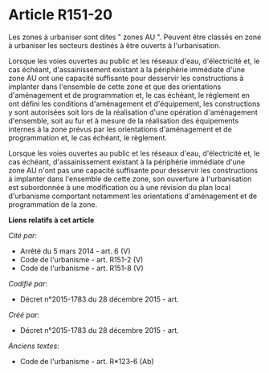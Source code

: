 # Article R151-20

Les zones à urbaniser sont dites " zones AU ". Peuvent être classés en zone à urbaniser les secteurs destinés à être ouverts
à l'urbanisation. 

Lorsque les voies ouvertes au public et les réseaux d'eau, d'électricité et, le cas échéant, d'assainissement existant à la
périphérie immédiate d'une zone AU ont une capacité suffisante pour desservir les constructions à implanter dans l'ensemble
de cette zone et que des orientations d'aménagement et de programmation et, le cas échéant, le règlement en ont défini les
conditions d'aménagement et d'équipement, les constructions y sont autorisées soit lors de la réalisation d'une opération
d'aménagement d'ensemble, soit au fur et à mesure de la réalisation des équipements internes à la zone prévus par les
orientations d'aménagement et de programmation et, le cas échéant, le règlement. 

Lorsque les voies ouvertes au public et les réseaux d'eau, d'électricité et, le cas échéant, d'assainissement existant à la
périphérie immédiate d'une zone AU n'ont pas une capacité suffisante pour desservir les constructions à implanter dans
l'ensemble de cette zone, son ouverture à l'urbanisation est subordonnée à une modification ou à une révision du plan local
d'urbanisme comportant notamment les orientations d'aménagement et de programmation de la zone.

**Liens relatifs à cet article**

_Cité par_:

  - Arrêté du 5 mars 2014 - art. 6 (V)
  - Code de l'urbanisme - art. R151-2 (V)
  - Code de l'urbanisme - art. R151-8 (V)

_Codifié par_:

  - Décret n°2015-1783 du 28 décembre 2015 - art.

_Créé par_:

  - Décret n°2015-1783 du 28 décembre 2015 - art.

_Anciens textes_:

  - Code de l'urbanisme - art. R*123-6 (Ab)
